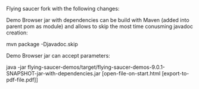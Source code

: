 Flying saucer fork with the following changes:

Demo Browser jar with dependencies can be build with Maven (added into parent pom as module) and allows to skip the most time conusming javadoc creation:

mvn package -Djavadoc.skip

Demo Browser jar can accept parameters:

java -jar flying-saucer-demos/target/flying-saucer-demos-9.0.1-SNAPSHOT-jar-with-dependencies.jar [open-file-on-start.html [export-to-pdf-file.pdf]]

